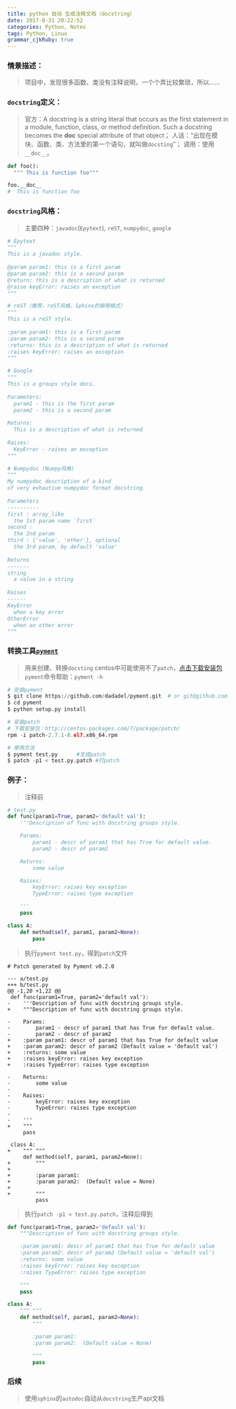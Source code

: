 ```yaml
---
title: python 自动 生成注释文档（docstring）
date: 2017-8-31 20:22:52
categories: Python, Notes
tags: Python, Linux
grammar_cjkRuby: true
---
```


### 情景描述：
> 项目中，发现很多函数、类没有注释说明，一个个弄比较繁琐，所以……


###  `docstring`定义：
> 官方：A docstring is a string literal that occurs as the first statement in a module, function, class, or method definition. Such a docstring becomes the __doc__ special attribute of that object；
> 人话：“出现在模块、函数、类、方法里的第一个语句，就叫做`docsting`”；
> 调用：使用`__doc__`。
```python
def foo():
  """ This is function foo"""

foo.__doc__
#  This is function foo
```

### `docstring`风格：
> 主要四种：`javadoc`(`Epytext`), `reST`, `numpydoc`, `google`
 
```python
# Epytext
"""
This is a javadoc style.
 
@param param1: this is a first param
@param param2: this is a second param
@return: this is a description of what is returned
@raise keyError: raises an exception
"""

# reST（推荐，reST风格，Sphinx的御用格式）
"""
This is a reST style.
 
:param param1: this is a first param
:param param2: this is a second param
:returns: this is a description of what is returned
:raises keyError: raises an exception
"""

# Google
"""
This is a groups style docs.
 
Parameters:
  param1 - this is the first param
  param2 - this is a second param
 
Returns:
  This is a description of what is returned
 
Raises:
  KeyError - raises an exception
"""

# Numpydoc (Numpy风格)
"""
My numpydoc description of a kind
of very exhautive numpydoc format docstring.
 
Parameters
----------
first : array_like
  the 1st param name `first`
second :
  the 2nd param
third : {'value', 'other'}, optional
  the 3rd param, by default 'value'
 
Returns
-------
string
  a value in a string
 
Raises
------
KeyError
  when a key error
OtherError
  when an other error
"""
```
### 转换工具[`pyment`](https://github.com/dadadel/pyment)
> 用来创建、转换`docsting`
> centos中可能使用不了`patch`，[点击下载安装包](http://centos-packages.com/7/package/patch/)
> `pyment`命令帮助：`pyment -h`

```python
# 安装pyment
$ git clone https://github.com/dadadel/pyment.git  # or git@github.com:dadadel/pyment.git
$ cd pyment
$ python setup.py install

# 安装patch
# 下载安装包：http://centos-packages.com/7/package/patch/
rpm -i patch-2.7.1-8.el7.x86_64.rpm

# 使用方法
$ pyment test.py      #生成patch
$ patch -p1 < test.py.patch #打patch
```

### 例子：
> 注释前
```python
# test.py
def func(param1=True, param2='default val'):
    '''Description of func with docstring groups style.

    Params:
        param1 - descr of param1 that has True for default value.
        param2 - descr of param2

    Returns:
        some value

    Raises:
        keyError: raises key exception
        TypeError: raises type exception

    '''
    pass

class A:
    def method(self, param1, param2=None):
        pass
```

>执行`pyment test.py`，得到`patch`文件
```
# Patch generated by Pyment v0.2.0

--- a/test.py
+++ b/test.py
@@ -1,20 +1,22 @@
 def func(param1=True, param2='default val'):
-    '''Description of func with docstring groups style.
+    """Description of func with docstring groups style.

-    Params:
-        param1 - descr of param1 that has True for default value.
-        param2 - descr of param2
+    :param param1: descr of param1 that has True for default value
+    :param param2: descr of param2 (Default value = 'default val')
+    :returns: some value
+    :raises keyError: raises key exception
+    :raises TypeError: raises type exception

-    Returns:
-        some value
-
-    Raises:
-        keyError: raises key exception
-        TypeError: raises type exception
-
-    '''
+    """
     pass

 class A:
+    """ """
     def method(self, param1, param2=None):
+        """
+
+        :param param1:
+        :param param2:  (Default value = None)
+
+        """
         pass
```
>执行`patch -p1 < test.py.patch`，注释后得到

```python
def func(param1=True, param2='default val'):
    """Description of func with docstring groups style.

    :param param1: descr of param1 that has True for default value
    :param param2: descr of param2 (Default value = 'default val')
    :returns: some value
    :raises keyError: raises key exception
    :raises TypeError: raises type exception

    """
    pass

class A:
    """ """
    def method(self, param1, param2=None):
        """

        :param param1:
        :param param2:  (Default value = None)

        """
        pass
```

### 后续
> 使用`sphinx`的`autodoc`自动从`docstring`生产api文档